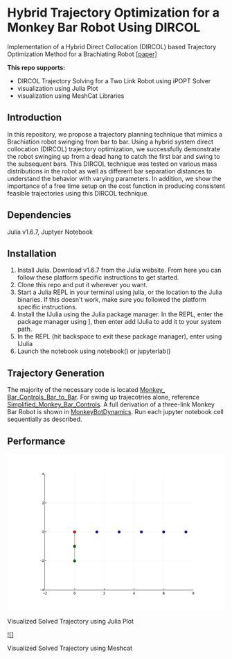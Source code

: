 # Hybrid Trajectory Optimization for a Monkey Bar Robot Using DIRCOL

Implementation of a Hybrid Direct Collocation (DIRCOL) based Trajectory Optimization Method for a Brachiating Robot
[[paper]](https://github.com/ologandavid/MonkeyBarBot/blob/main/Documents/FinalReport.pdf)

**This repo supports:**
* DIRCOL Trajectory Solving for a Two Link Robot using iPOPT Solver
* visualization using Julia Plot
* visualization using MeshCat Libraries

## Introduction
In this repository, we propose a trajectory planning technique that mimics a Brachiation robot swinging from bar to bar. Using a hybrid system direct collocation (DIRCOL) trajectory optimization, we successfully demonstrate the robot swinging up from a dead hang to catch the first bar and swing to the subsequent bars. This DIRCOL technique was tested on various mass distributions in the robot as well as different bar separation distances to understand the behavior with varying parameters. In addition, we show the importance of a free time setup on the cost function in producing consistent feasible trajectories using this DIRCOL technique.

## Dependencies
Julia v1.6.7, Juptyer Notebook

## Installation
1. Install Julia. Download v1.6.7 from the Julia website. From here you can follow these platform specific instructions to get started.
2. Clone this repo and put it wherever you want.
3. Start a Julia REPL in your terminal using julia, or the location to the Julia binaries. If this doesn't work, make sure you followed the platform specific instructions.
4. Install the IJulia using the Julia package manager. In the REPL, enter the package manager using ], then enter add IJulia to add it to your system path.
5. In the REPL (hit backspace to exit these package manager), enter using IJulia
6. Launch the notebook using notebook() or jupyterlab()

## Trajectory Generation
The majority of the necessary code is located [Monkey_
Bar_Controls_Bar_to_Bar](https://github.com/ologandavid/MonkeyBarBot/blob/main/MonkeyBarBot/Monkey_Bar_Controls_Bar_to_Bar.ipynb). For swing up trajecotries alone, reference [Simplified_Monkey_Bar_Controls](https://github.com/ologandavid/MonkeyBarBot/blob/main/MonkeyBarBot/Simplified_Monkey_Bar_Controls.ipynb). A full derivation of a three-link Monkey Bar Robot is shown in [MonkeyBotDynamics](https://github.com/ologandavid/MonkeyBarBot/blob/main/MonkeyBarBot/MonkeyBotDynamics.ipynb). Run each jupyter notebook cell sequentially as described.

## Performance
![](https://github.com/ologandavid/MonkeyBarBot/blob/main/MonkeyBarBot/tmp.gif)

Visualized Solved Trajectory using Julia Plot

[![]](https://github.com/ologandavid/MonkeyBarBot/blob/main/MonkeyBarBot/output1.mp4)

Visualized Solved Trajectory using Meshcat

